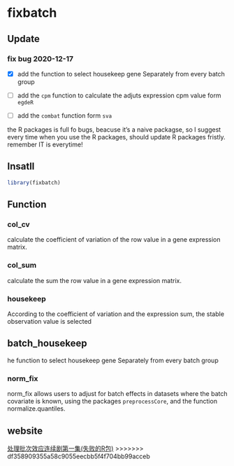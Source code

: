 
<!-- README.md is generated from README.Rmd. Please edit that file -->

# fixbatch

<!-- badges: start -->
<!-- badges: end -->

## Update

### fix bug 2020-12-17

-   [x] add the function to select housekeep gene Separately from every
    batch group

-   [ ] add the `cpm` function to calculate the adjuts expression cpm
    value form `egdeR`

-   [ ] add the `combat` function form `sva`

the R packages is full fo bugs, beacuse it’s a naive packagse, so I
suggest every time when you use the R packages, should update R packages
fristly. remember IT is everytime!

## Insatll

``` r
library(fixbatch)
```

## Function

### col\_cv

calculate the coefficient of variation of the row value in a gene
expression matrix.

### col\_sum

calculate the sum the row value in a gene expression matrix.

### housekeep

According to the coefficient of variation and the expression sum, the
stable observation value is selected

## batch\_housekeep

he function to select housekeep gene Separately from every batch group

### norm\_fix

norm\_fix allows users to adjust for batch effects in datasets where the
batch covariate is known, using the packages `preprocessCore`, and the
function normalize.quantiles.

## website

[处理批次效应连续剧第一集(失败的R包)](https://abego.cn/2020/12/14/remove-the-batch-effect-series-1-a-imcomplete-r-package/)
&gt;&gt;&gt;&gt;&gt;&gt;&gt; df358909355a58c9055eecbb5f4f704bb99acceb
